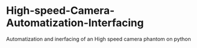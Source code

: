 # High-speed-Camera-Automatization-Interfacing
Automatization and inerfacing of an High speed camera phantom on python
